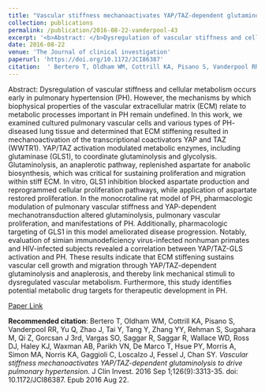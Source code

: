 ```yaml
--- 
title: "Vascular stiffness mechanoactivates YAP/TAZ-dependent glutaminolysis to drive pulmonary hypertension." 
collection: publications 
permalink: /publication/2016-08-22-vanderpool-43 
excerpt: '<b>Abstract: </b>Dysregulation of vascular stiffness and cellular metabolism occurs early in pulmonary hypertension (PH). However, the mechanisms by which biophysical properties of the vascular extracellular matrix (ECM) relate to metabolic processes important in PH remain undefined. In this work, we examined cultured pulmonary vascular cells and various [...]' 
date: 2016-08-22 
venue: 'The Journal of clinical investigation' 
paperurl: 'https://doi.org/10.1172/JCI86387' 
citation:  ' Bertero T, Oldham WM, Cottrill KA, Pisano S, Vanderpool RR, Yu Q, Zhao J, Tai Y, Tang Y, Zhang YY, Rehman S, Sugahara M, Qi Z, Gorcsan J 3rd, Vargas SO, Saggar R, Saggar R, Wallace WD, Ross DJ, Haley KJ, Waxman AB, Parikh VN, De Marco T, Hsue PY, Morris A, Simon MA, Norris KA, Gaggioli C, Loscalzo J, Fessel J, Chan SY. <i>Vascular stiffness mechanoactivates YAP/TAZ-dependent glutaminolysis to drive pulmonary hypertension.</i> J Clin Invest. 2016 Sep 1;126(9):3313-35. doi: 10.1172/JCI86387. Epub 2016 Aug 22.' 
--- 
```

Abstract:  Dysregulation of vascular stiffness and cellular metabolism occurs early in pulmonary hypertension (PH). However, the mechanisms by which biophysical properties of the vascular extracellular matrix (ECM) relate to metabolic processes important in PH remain undefined. In this work, we examined cultured pulmonary vascular cells and various types of PH- diseased lung tissue and determined that ECM stiffening resulted in mechanoactivation of the transcriptional coactivators YAP and TAZ (WWTR1). YAP/TAZ activation modulated metabolic enzymes, including glutaminase (GLS1), to coordinate glutaminolysis and glycolysis. Glutaminolysis, an anaplerotic pathway, replenished aspartate for anabolic biosynthesis, which was critical for sustaining proliferation and migration within stiff ECM. In vitro, GLS1 inhibition blocked aspartate production and reprogrammed cellular proliferation pathways, while application of aspartate restored proliferation. In the monocrotaline rat model of PH, pharmacologic modulation of pulmonary vascular stiffness and YAP-dependent mechanotransduction altered glutaminolysis, pulmonary vascular proliferation, and manifestations of PH. Additionally, pharmacologic targeting of GLS1 in this model ameliorated disease progression. Notably, evaluation of simian immunodeficiency virus-infected nonhuman primates and HIV-infected subjects revealed a correlation between YAP/TAZ-GLS activation and PH. These results indicate that ECM stiffening sustains vascular cell growth and migration through YAP/TAZ-dependent glutaminolysis and anaplerosis, and thereby link mechanical stimuli to dysregulated vascular metabolism. Furthermore, this study identifies potential metabolic drug targets for therapeutic development in PH.  
 
[Paper Link](https://doi.org/10.1172/JCI86387) 
 
<b>Recommended citation</b>:  Bertero T, Oldham WM, Cottrill KA, Pisano S, Vanderpool RR, Yu Q, Zhao J, Tai Y, Tang Y, Zhang YY, Rehman S, Sugahara M, Qi Z, Gorcsan J 3rd, Vargas SO, Saggar R, Saggar R, Wallace WD, Ross DJ, Haley KJ, Waxman AB, Parikh VN, De Marco T, Hsue PY, Morris A, Simon MA, Norris KA, Gaggioli C, Loscalzo J, Fessel J, Chan SY. <i>Vascular stiffness mechanoactivates YAP/TAZ-dependent glutaminolysis to drive pulmonary hypertension.</i> J Clin Invest. 2016 Sep 1;126(9):3313-35. doi: 10.1172/JCI86387. Epub 2016 Aug 22. 
